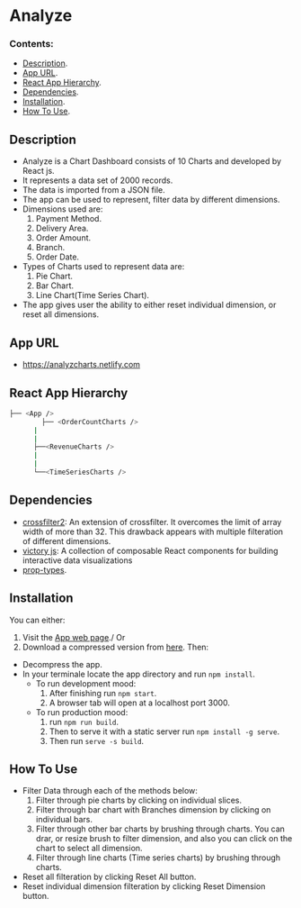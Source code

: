 # Analyze


### Contents:

- [Description](#description).
- [App URL](#app-url).
- [React App Hierarchy](#react-app-hierarchy).
- [Dependencies](#dependencies).
- [Installation](#installation).
- [How To Use](#how-to-use).


## Description

- Analyze is a Chart Dashboard consists of 10 Charts and developed by React js.
- It represents a data set of 2000 records.
- The data is imported from a JSON file.
- The app can be used to represent, filter data by different dimensions.
- Dimensions used are:
  1. Payment Method.
  2. Delivery Area.
  3. Order Amount.
  4. Branch.
  5. Order Date.
- Types of Charts used to represent data are:
  1. Pie Chart.
  2. Bar Chart.
  3. Line Chart(Time Series Chart).
- The app gives user the ability to either reset individual dimension, or reset all dimensions.


## App URL

- https://analyzcharts.netlify.com


## React App Hierarchy

  ```bash
├── <App />
        ├── <OrderCountCharts />
        |       
        |       
        ├──<RevenueCharts />
        |
        |
        └──<TimeSeriesCharts />
```


## Dependencies

- [crossfilter2](https://crossfilter.github.io/crossfilter/): An extension of crossfilter. It overcomes the limit of array width of more than 32. This drawback appears with multiple filteration of different dimensions.
- [victory js](https://github.com/FormidableLabs/victory): A collection of composable React components for building interactive data visualizations
- [prop-types](https://github.com/facebook/prop-types).


## Installation

You can either:
1. Visit the [App web page](https://analyzcharts.netlify.com)./ Or
2. Download a compressed version from [here](https://github.com/Islam888/analyze/archive/master.zip). Then:
  - Decompress the app.
  - In your terminale locate the app directory and run `npm install`.
    - To run development mood:
      1. After finishing run `npm start`.
      2. A browser tab will open at a localhost port 3000.
    - To run production mood:
      1. run `npm run build`.
      2. Then to serve it with a static server run `npm install -g serve`.
      3. Then run `serve -s build`.


## How To Use

- Filter Data through each of the methods below:
  1. Filter through pie charts by clicking on individual slices.
  2. Filter through bar chart with Branches dimension by clicking on individual bars.
  3. Filter through other bar charts by brushing through charts. You can drar, or resize brush to filter dimension, and also you can click on the chart to select all dimension.
  4. Filter through line charts (Time series charts) by brushing through charts.
- Reset all filteration by clicking Reset All button.
- Reset individual dimension filteration by clicking Reset Dimension button.



